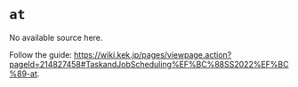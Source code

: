 # `at`

No available source here.

Follow the guide: <https://wiki.kek.jp/pages/viewpage.action?pageId=214827458#TaskandJobScheduling%EF%BC%88SS2022%EF%BC%89-at>.
